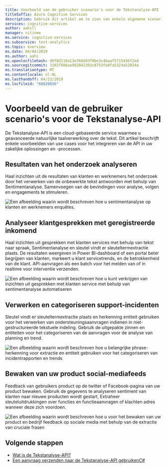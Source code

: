 ```yaml
---
title: Voorbeeld van de gebruiker scenario's voor de Tekstanalyse-API
titleSuffix: Azure Cognitive Services
description: Gebruik dit artikel om te zien van enkele algemene scenario's voor het integreren van de Tekstanalyse-API in uw services en -processen.
services: cognitive-services
author: aahill
manager: nitinme
ms.service: cognitive-services
ms.subservice: text-analytics
ms.topic: overview
ms.date: 04/04/2019
ms.author: aahi
ms.openlocfilehash: d8f8d110a13e768d93f0be3c4baaf5715436f2ed
ms.sourcegitcommit: 3102f886aa962842303c8753fe8fa5324a52834a
ms.translationtype: MT
ms.contentlocale: nl-NL
ms.lasthandoff: 04/23/2019
ms.locfileid: "60828026"
---
```

# <a name="example-user-scenarios-for-the-text-analytics-api"></a>Voorbeeld van de gebruiker scenario's voor de Tekstanalyse-API

De Tekstanalyse-API is een cloud-gebaseerde service waarmee u geavanceerde natuurlijke taalverwerking over de tekst. Dit artikel beschrijft enkele voorbeelden van use cases voor het integreren van de API in uw zakelijke oplossingen en -processen. 

## <a name="analyze-survey-results"></a>Resultaten van het onderzoek analyseren

Haal inzichten uit de resultaten van klanten en werknemers het onderzoek door het verwerken van de onbewerkte tekst antwoorden met behulp van Sentimentanalyse. Samenvoegen van de bevindingen voor analyse, volgen en engagements te stimuleren.

![Een afbeelding waarin wordt beschreven hoe u sentimentanalyse op klanten en werknemers enquêtes.](media/use-cases/survey-results.svg)

## <a name="analyze-recorded-inbound-customer-calls"></a>Analyseer klantgesprekken met geregistreerde inkomend

Haal inzichten uit gesprekken met klanten services met behulp van tekst naar spraak, Sentimentanalyse en sleutel vindt er sleuteltermextractie plaats. De resultaten weergeven in Power BI-dashboard of een portal beter begrijpen van klanten, markeert u klant servicetrends, en de betrokkenheid van de klant. API-aanvragen als een batch voor het melden van of in realtime voor interventie verzenden. 

![Een afbeelding waarin wordt beschreven hoe u kunt verkrijgen van inzichten uit gesprekken met klanten service met behulp van sentimentanalyse automatiseren](media/use-cases/azure-inbound.svg)

## <a name="process-and-categorize-support-incidents"></a>Verwerken en categoriseren support-incidenten

Sleutel vindt er sleuteltermextractie plaats en herkenning entiteit gebruiken voor het verwerken van ondersteuningsaanvragen indienen in niet-gestructureerde tekstuele indeling. Gebruik de uitgepakte zinnen en entiteiten voor het categoriseren van de aanvragen voor de analyse van planning en trend.

![Een afbeelding waarin wordt beschreven hoe u belangrijke phrase-herkenning voor extractie en entiteit gebruiken voor het categoriseren van incidentrapporten en trends](media/use-cases/support-incidents.svg)

## <a name="monitor-your-products-social-media-feeds"></a>Bewaken van uw product social-mediafeeds

Feedback van gebruikers product op de twitter of Facebook-pagina van uw product bewaken. Gebruik de gegevens te analyseren sentiment van klanten naar nieuwe producten wordt gestart, Extraheer sleuteluitdrukkingen over functies en functieaanvragen of klachten adres wanneer deze zich voordoen.

![Een afbeelding waarin wordt beschreven hoe u voor het bewaken van uw product en bedrijf feedback op sociale media met behulp van de extractie van cruciale frasen](media/use-cases/social-feed.svg)

## <a name="next-steps"></a>Volgende stappen

* [Wat is de Tekstanalyse-API?](overview.md)
* [Een aanvraag verzenden naar de Tekstanalyse-API gebruikenC#](quickstarts/csharp.md)